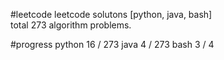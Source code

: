 #leetcode
leetcode solutons [python, java, bash]  
total 273 algorithm problems.

#progress
	python 16 / 273
	java   4  / 273
	bash   3  /   4
